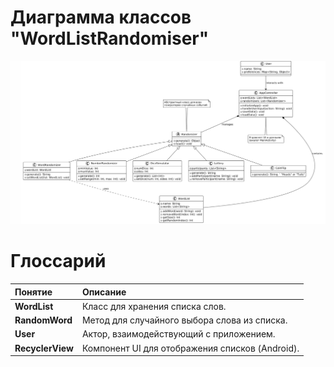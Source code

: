 # Диаграмма классов "WordListRandomiser"
![Диаграмма классов](https://raw.githubusercontent.com/ilyamzr/WordListRandomiser/main/Diagrams/Images/class_diagram.png)  <!-- Замените на актуальную ссылку -->

# Глоссарий
<custom-element data-json="%7B%22type%22%3A%22table-metadata%22%2C%22attributes%22%3A%7B%22title%22%3A%22%D0%93%D0%BB%D0%BE%D1%81%D1%81%D0%B0%D1%80%D0%B8%D0%B9%20%D1%82%D0%B5%D1%80%D0%BC%D0%B8%D0%BD%D0%BE%D0%B2%20%D0%BF%D1%80%D0%BE%D0%B5%D0%BA%D1%82%D0%B0%22%7D%7D" />

| Понятие      | Описание                                                                 |
|:-------------|:-------------------------------------------------------------------------|
| **WordList** | Класс для хранения списка слов.                                         |
| **RandomWord** | Метод для случайного выбора слова из списка.                           |
| **User**     | Актор, взаимодействующий с приложением.                                |
| **RecyclerView** | Компонент UI для отображения списков (Android).                        |
